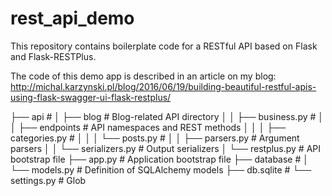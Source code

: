 rest_api_demo
=============

This repository contains boilerplate code for a RESTful API based on Flask and Flask-RESTPlus.

The code of this demo app is described in an article on my blog:
http://michal.karzynski.pl/blog/2016/06/19/building-beautiful-restful-apis-using-flask-swagger-ui-flask-restplus/

├── api                         #
│   ├── blog                    #  Blog-related API directory
│   │   ├── business.py         #
│   │   ├── endpoints           #  API namespaces and REST methods
│   │   │   ├── categories.py   #
│   │   │   └── posts.py        #
│   │   ├── parsers.py          #  Argument parsers
│   │   └── serializers.py      #  Output serializers
│   └── restplus.py             #  API bootstrap file
├── app.py                      #  Application bootstrap file
├── database                    #
│   └── models.py               #  Definition of SQLAlchemy models
├── db.sqlite                   #
└── settings.py                 #  Glob
